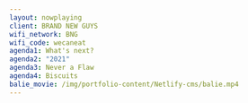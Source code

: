 ```yaml
---
layout: nowplaying
client: BRAND NEW GUYS
wifi_network: BNG
wifi_code: wecaneat
agenda1: What's next?
agenda2: "2021"
agenda3: Never a Flaw
agenda4: Biscuits
balie_movie: /img/portfolio-content/Netlify-cms/balie.mp4
---
```


